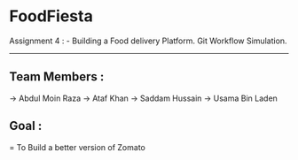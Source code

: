 # FoodFiesta
Assignment 4 : - Building a Food delivery Platform. Git Workflow Simulation.

----------------------------------------------------------------------------

## Team Members :
-> Abdul Moin Raza 
-> Ataf Khan
-> Saddam Hussain
-> Usama Bin Laden 

## Goal : 
= To Build a better version of Zomato 